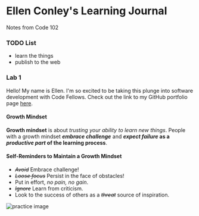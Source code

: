 # Ellen Conley's Learning Journal

Notes from Code 102

### TODO List
- learn the things
- publish to the web

### Lab 1
Hello!  My name is Ellen.  I'm so excited to be taking this plunge into software development with Code Fellows.  Check out the link to my GitHub portfolio page [here](https://egconley.github.io/learning-journal/).

#### Growth Mindset
**Growth mindset** is about *trusting your ability to learn new things*.  People with a growth mindset ***embrace challenge*** and **_expect failure_ as a _productive part_ of the learning process**.  

#### Self-Reminders to Maintain a Growth Mindset
- _~~Avoid~~_ Embrace challenge!
- _~~Loose focus~~_ Persist in the face of obstacles!
- Put in effort, *no pain, no gain*.
- _~~Ignore~~_ Learn from criticism.
- Look to the success of others as a _~~threat~~_ source of inspiration.

![practice image](https://cdn.theatlantic.com/assets/media/img/mt/2017/10/Pict1_Ursinia_calendulifolia/lead_720_405.jpg?mod=1533691909)


